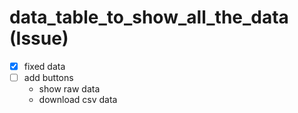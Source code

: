 # data_table_to_show_all_the_data (Issue)

- [x] fixed data
- [ ] add buttons
  - show raw data
  - download csv data
